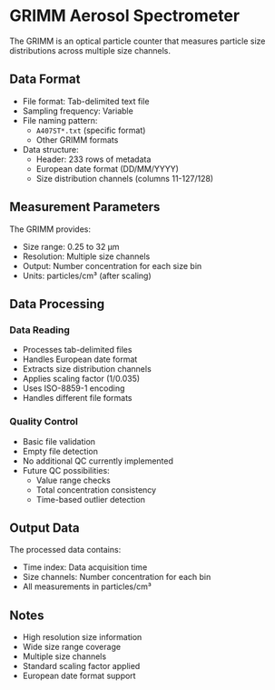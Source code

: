 # GRIMM Aerosol Spectrometer

The GRIMM is an optical particle counter that measures particle size distributions across multiple size channels.

## Data Format

- File format: Tab-delimited text file
- Sampling frequency: Variable
- File naming pattern:
    - `A407ST*.txt` (specific format)
    - Other GRIMM formats
- Data structure:
    - Header: 233 rows of metadata
    - European date format (DD/MM/YYYY)
    - Size distribution channels (columns 11-127/128)

## Measurement Parameters

The GRIMM provides:

- Size range: 0.25 to 32 μm
- Resolution: Multiple size channels
- Output: Number concentration for each size bin
- Units: particles/cm³ (after scaling)

## Data Processing

### Data Reading

- Processes tab-delimited files
- Handles European date format
- Extracts size distribution channels
- Applies scaling factor (1/0.035)
- Uses ISO-8859-1 encoding
- Handles different file formats

### Quality Control

- Basic file validation
- Empty file detection
- No additional QC currently implemented
- Future QC possibilities:
    - Value range checks
    - Total concentration consistency
    - Time-based outlier detection

## Output Data

The processed data contains:

- Time index: Data acquisition time
- Size channels: Number concentration for each bin
- All measurements in particles/cm³

## Notes

- High resolution size information
- Wide size range coverage
- Multiple size channels
- Standard scaling factor applied
- European date format support 